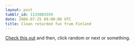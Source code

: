 ```yaml
---
layout: post
tumblr_id: 1133083559
date: 2006-07-25 09:00:00 UTC
title: Clean retarded fun frum Finland
---
```


<a href="http://www.sieni.us/?id=26">Check this out</a> and then, click random or next or something.
